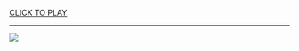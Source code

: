 
<a href="https://premium76.site?title=snake_apple_game_unblocked&ref=13M">CLICK TO PLAY</a></h3>
<hr>

<a href="https://premium76.site?title=snake_apple_game_unblocked&ref=13M"><img src="https://clearcache.store/games.png"></a>


